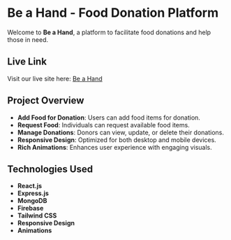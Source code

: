 
# Be a Hand - Food Donation Platform

Welcome to **Be a Hand**, a platform to facilitate food donations and help those in need.

## Live Link

Visit our live site here: [Be a Hand](https://food-sharing-b90bf.web.app)

## Project Overview

- **Add Food for Donation**: Users can add food items for donation.
- **Request Food**: Individuals can request available food items.
- **Manage Donations**: Donors can view, update, or delete their donations.
- **Responsive Design**: Optimized for both desktop and mobile devices.
- **Rich Animations**: Enhances user experience with engaging visuals.

## Technologies Used

- **React.js**
- **Express.js**
- **MongoDB**
- **Firebase**
- **Tailwind CSS**
- **Responsive Design**
- **Animations**


